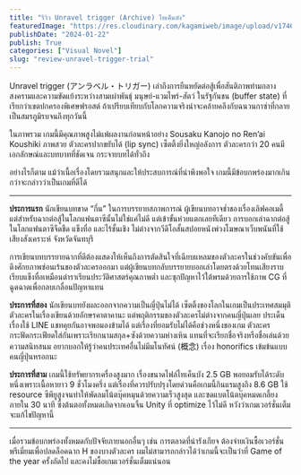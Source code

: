 ```yaml
---
title: "รีวิว Unravel trigger (Archive) ไทเค็นบัง"
featuredImage: "https://res.cloudinary.com/kagamiweb/image/upload/v1746283875/blog.coregamehd.com/review-unravel-trigger-trial.jpg"
publishDate: "2024-01-22"
publish: True
categories: ["Visual Novel"]
slug: "review-unravel-trigger-trial"
---
```



Unravel trigger (アンラベル・トリガー) เล่าถึงการยืนหยัดต่อสู้เพื่อสันติภาพท่ามกลางสงครามและความขัดแย้งระหว่างสามเผ่าพันธุ์ มนุษย์-แวมไพร์-สัตว์ ในรัฐกันชน (buffer state) ที่เรียกว่าเขตปกครองพิเศษฟรอสต์ ถ้าเปรียบเทียบกับโลกความจริงน่าจะคล้ายคลึงกับฉนวนกาซ่าที่กลายเป็นสมรภูมิรบจนถึงทุกวันนี้

ในภาพรวม เกมนี้มีคุณภาพสูงไม่แพ้ผลงานก่อนหน้าอย่าง Sousaku Kanojo no Ren’ai Koushiki ภาพสวย ตัวละครปากขยับได้ (lip sync) เซ็ตติ้งยิ่งใหญ่อลังการ ตัวละครกว่า 20 คนมีเอกลักษณ์และบทบาทที่ชัดเจน กระจายบทได้ทั่วถึง 

อย่างไรก็ตาม แม้ว่าเนื้อเรื่องโดยรวมสนุกและให้ประสบการณ์ที่น่าพึงพอใจ เกมนี้มีข้อบกพร่องมากเกินกว่าจะกล่าวว่าเป็นเกมที่ดีได้

---

**ประการแรก** นักเขียนบทขาด “กึ๋น” ในการบรรยายสภาพการณ์ ผู้เขียนบทอาจช่ำชองเรื่องเลิฟคอเมดี้ แต่สำหรับฉากต่อสู้ในโลกแฟนตาซีนั้นไม่ใช่แค่ไม่ดี แต่เข้าขั้นห่วยแตกเลยทีเดียว การบอกเล่าฉากต่อสู้ในโลกแฟนตาซีจืดชืด แข็งทื่อ และไร้ชั้นเชิง ไม่ต่างจากวีดีโอสั้นสปอยหนังพ่วงโฆษณาเว็บพนันที่ใช้เสียงสังเคราะห์ จังหวัดจันทบุรี

การเขียนบทบรรยายฉากที่ดีต้องแสดงให้เห็นถึงการตัดสินใจที่เฉียบแหลมของตัวละครในช่วงคับขันเพื่อดึงศักยภาพซ่อนเร้นของตัวละครออกมา แต่ผู้เขียนบทกลับบรรยายบอกเล่าโดยตรงด้วยโทนเสียงราบเรียบแข็งทื่อเหมือนตำราเรียนประวัติศาสตร์คุณภาพต่ำ และซุกปัญหาไว้ใต้พรมด้วยการใช้ภาพ CG ที่ฉูดฉาดเพื่อกลบเกลื่อนปัญหาแทน

**ประการที่สอง** นักเขียนบทยังผละออกจากความเป็นญี่ปุ่นไม่ได้ เซ็ตติ้งของโลกในเกมเป็นประเทศสมมุติ ตัวละครในเรื่องเขียนด้วยอักษรคาตาคานะ แต่พฤติกรรมของตัวละครไม่ต่างจากคนญี่ปุ่นเลย ประเด็นเรื่องใช้ LINE แชทคุยกันอาจพอมองข้ามได้ แต่เรื่องที่ยอมรับไม่ได้คือช่วงหนึ่งของเกม ตัวละครกระฟัดกระเฟียดใส่กันเพราะเรียกนามสกุล+ซังด้วยความห่างเหิน แทนที่จะเรียกชื่อจริงหรือชื่อเล่นด้วยความสนิทสนม อยากบอกให้รู้ว่าคนประเทศอื่นไม่มีมโนทัศน์ (概念) เรื่อง honorifics เข้มข้นแบบคนญี่ปุ่นหรอกนะ

**ประการที่สาม** เกมนี้ใช้ทรัพยากรเครื่องสูงมาก เรื่องขนาดไฟล์ไทเค็นบัง 2.5 GB พอยอมรับได้ระดับหนึ่งเพราะเนื้อหายาว 9 ชั่วโมงครึ่ง แต่เรื่องที่ควรปรับปรุงโดยด่วนคือเกมนี้กินแรมสูงถึง 8.6 GB ใช้ resource ซีพียูสูงจนทำให้พัดลมโน้ตบุ๊คหมุนด้วยความเร็วสูงสุด และซดแบตโน้ตบุ๊คหมดเกลี้ยงภายใน 30 นาที ซึ่งต้นตอทั้งหมดเกิดจากเอนจิ้น Unity ที่ optimize ไว้ไม่ดี หวังว่าเกมเวอร์ชั่นเต็มจะแก้ไขปัญหานี้

---


เมื่อรวมข้อบกพร่องทั้งหมดกับปัจจัยภายนอกอื่นๆ เช่น การตลาดที่น่ารังเกียจ ต้องจ่ายเงินซื้อเวอร์ชั่นพรีเมี่ยมเพื่อปลดล็อคฉาก H ของบางตัวละคร ผมไม่สามารถกล่าวได้ว่าเกมนี้จะเป็นว่าที่ Game of the year ครั้งถัดไป และคงไม่ซื้อเกมเวอร์ชั่นเต็มแน่นอน
